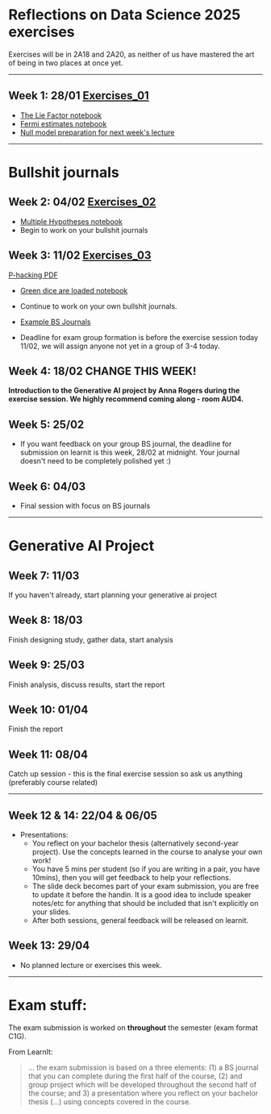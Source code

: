 # Reflections on Data Science 2025 exercises

Exercises will be in 2A18 and 2A20, as neither of us have mastered the art of being in two places at once yet.
***

## Week 1: 28/01 [Exercises_01](https://github.com/Xannadoo/RoDS-2025/tree/main/exercises_01)
- [The Lie Factor notebook](https://github.com/Xannadoo/RoDS-2025/blob/main/exercises_01/1%20-%20The%20Lie%20Factor.ipynb)
- [Fermi estimates notebook](https://github.com/Xannadoo/RoDS-2025/blob/main/exercises_01/2%20-%20Fermi%20estimation.ipynb)
- [Null model preparation for next week's lecture](https://github.com/Xannadoo/RoDS-2025/blob/main/exercises_01/3%20-%20Null%20models%20(preparation).ipynb)

***

# Bullshit journals
## Week 2: 04/02 [Exercises_02](https://github.com/Xannadoo/RoDS-2025/tree/main/exercises_02)
- [Multiple Hypotheses notebook](https://github.com/Xannadoo/RoDS-2025/blob/main/exercises_02/1%20-%20Multiple%20hypotheses.ipynb)
- Begin to work on your bullshit journals

## Week 3: 11/02 [Exercises_03](https://github.com/Xannadoo/RoDS-2025/tree/main/exercises_03)
[P-hacking PDF](https://github.com/Xannadoo/RoDS-2025/blob/main/exercises_03/1-p-hacking.pdf)
- [Green dice are loaded notebook](https://github.com/Xannadoo/RoDS-2025/blob/main/exercises_03/1-p-hacking.ipynb)

- Continue to work on your own bullshit journals.
- [Example BS Journals](https://github.com/Xannadoo/RoDS-2025/tree/main/TAs%20BS%20Journals)
- Deadline for exam group formation is before the exercise session today 11/02, we will assign anyone not yet in a group of 3-4 today.

## Week 4: 18/02 CHANGE THIS WEEK!
__Introduction to the Generative AI project by **Anna Rogers** during the exercise session. We highly recommend coming along - room AUD4.__
 
## Week 5: 25/02
- If you want feedback on your group BS journal, the deadline for submission on learnit is this week, 28/02 at midnight. Your journal doesn't need to be completely polished yet :)

## Week 6: 04/03
- Final session with focus on BS journals

***

# Generative AI Project
## Week 7: 11/03
If you haven't already, start planning your generative ai project

## Week 8: 18/03
Finish designing study, gather data, start analysis

## Week 9: 25/03
Finish analysis, discuss results, start the report

## Week 10: 01/04
Finish the report

## Week 11: 08/04
Catch up session - this is the final exercise session so ask us anything (preferably course related)

***
## Week 12 & 14: 22/04 & 06/05
- Presentations:
  - You reflect on your bachelor thesis (alternatively second-year project). Use the concepts learned in the course to analyse your own work!
  - You have 5 mins per student (so if you are writing in a pair, you have 10mins), then you will get feedback to help your reflections.
  - The slide deck becomes part of your exam submission, you are free to update it before the handin. It is a good idea to include speaker notes/etc for anything that should be included that isn't explicitly on your slides. 
  - After both sessions, general feedback will be released on learnit.

## Week 13: 29/04
- No planned lecture or exercises this week. 

***

# Exam stuff:
The exam submission is worked on **throughout** the semester (exam format C1G).

From LearnIt: 
> ... the exam submission is based on a three elements: (1) a BS journal that you can complete during the first half of the course, (2) and group project which will be developed throughout the second half of the course; and 3) a presentation where you reflect on your bachelor thesis (...) using concepts covered in the course.

